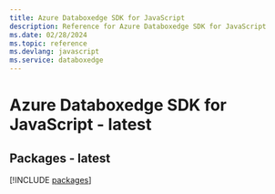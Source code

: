 ```yaml
---
title: Azure Databoxedge SDK for JavaScript
description: Reference for Azure Databoxedge SDK for JavaScript
ms.date: 02/28/2024
ms.topic: reference
ms.devlang: javascript
ms.service: databoxedge
---
```

# Azure Databoxedge SDK for JavaScript - latest
## Packages - latest
[!INCLUDE [packages](databoxedge-index.md)]